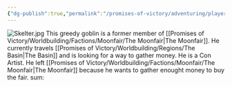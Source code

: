 ```yaml
---
{"dg-publish":true,"permalink":"/promises-of-victory/adventuring/player-characters/skelter/","title":"Skelter","noteIcon":"NPC","created":"2023-01-25T02:26:54.393+01:00","updated":"2023-03-30T01:43:07.339+02:00"}
---
```


![Skelter.jpg](/img/user/resources/Pictures/Skelter.jpg)
This greedy goblin is a former member of [[Promises of Victory/Worldbuilding/Factions/Moonfair/The Moonfair\|The Moonfair]]. He currently travels [[Promises of Victory/Worldbuilding/Regions/The Basin\|The Basin]] and is looking for a way to gather money. He is a Con Artist. He left [[Promises of Victory/Worldbuilding/Factions/Moonfair/The Moonfair\|The Moonfair]] because he wants to gather enought money to buy the fair. sum:
